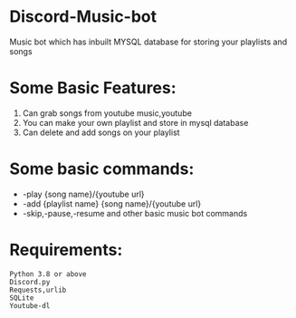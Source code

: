 # Discord-Music-bot

Music bot which has inbuilt MYSQL database for storing your playlists and songs


# Some Basic Features:

1. Can grab songs from youtube music,youtube
2. You can make your own playlist and store in mysql database
3. Can delete and add songs on your playlist


# Some basic commands:
- -play {song name}/{youtube url}
- -add {playlist name} {song name}/{youtube url}
- -skip,-pause,-resume and other basic music bot commands



# Requirements:

    Python 3.8 or above
    Discord.py
    Requests,urlib
    SQLite
    Youtube-dl
